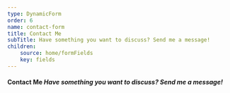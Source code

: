 ```yaml
---
type: DynamicForm
order: 6
name: contact-form
title: Contact Me
subTitle: Have something you want to discuss? Send me a message!
children:
    source: home/formFields
    key: fields
---
```

#### Contact Me *Have something you want to discuss? Send me a message!*